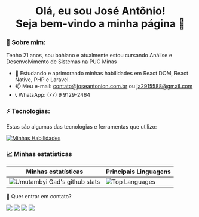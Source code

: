 <h1 align='center'>
  Olá, eu sou José Antônio!
  <br/>
  Seja bem-vindo a minha página 👋
</h1>

### 🌻 Sobre mim:

Tenho 21 anos, sou bahiano e atualmente estou cursando Análise e Desenvolvimento de Sistemas na PUC Minas

- 🌱 Estudando e aprimorando minhas habilidades em React DOM, React Native, PHP e Laravel.
- 📫 Meu e-mail: contato@joseantonion.com.br ou ja2915588@gmail.com
- 📞 WhatsApp: (77) 9 9129-2464

### ⚡ Tecnologias:

Estas são algumas das tecnologias e ferramentas que utilizo:


[![Minhas Habilidades](https://skillicons.dev/icons?i=html,css,js,vite,react,jquery,sass,styledcomponents,bootstrap,tailwind,materialui,php,laravel,wordpress,mysql,sqlite,firebase,figma,ps,git,github,vercel)](https://skillicons.dev)


### 📈 Minhas estatísticas

|  Minhas estatísticas                                                                                                                                                         | Principais Linguagens                                                                                                                                                                    |
| ------------------------------------------------------------------------------------------------------------------------------------------------------------------------ | ---------------------------------------------------------------------------------------------------------------------------------------------------------------------------------- |
| ![Umutambyi Gad's github stats](https://github-readme-stats.vercel.app/api?username=joseantonion03&show_icons=true&hide_border=true&count_private=true&theme=jolly) | ![Top Languages](https://github-readme-stats.vercel.app/api/top-langs/?username=joseantonion03&langs_count=10&count_private=true&hide_border=true&theme=jolly&layout=compact) |


💬 Quer entrar em contato?

<div>
  <a href="https://www.linkedin.com/in/joseantonion/" target="_blank"><img src="https://img.shields.io/badge/-LinkedIn-%230077B5?style=for-the-badge&logo=linkedin&logoColor=white" target="_blank"></a>
  <a href="https://wa.me/5577991292464" target="_blank"><img src="https://img.shields.io/badge/WhatsApp-25D366?style=for-the-badge&logo=whatsapp&logoColor=white" target="_blank"></a>
  <a href = "mailto:ja2915588@gmail.com"><img src="https://img.shields.io/badge/-Gmail-%23333?style=for-the-badge&logo=gmail&logoColor=white" target="_blank"></a>
  <a href="https://www.instagram.com/jose.antonion/" target="_blank"><img src="https://img.shields.io/badge/-Instagram-%23E4405F?style=for-the-badge&logo=instagram&logoColor=white" target="_blank"></a>
</div>
